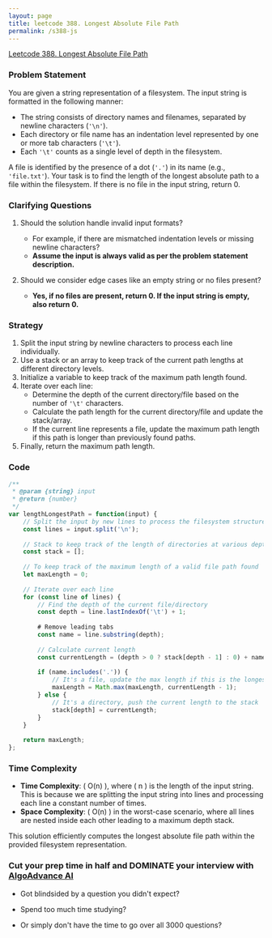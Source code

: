 ```yaml
---
layout: page
title: leetcode 388. Longest Absolute File Path
permalink: /s388-js
---
```

[Leetcode 388. Longest Absolute File Path](https://algoadvance.github.io/algoadvance/l388)
### Problem Statement

You are given a string representation of a filesystem. The input string is formatted in the following manner: 
- The string consists of directory names and filenames, separated by newline characters (`'\n'`).
- Each directory or file name has an indentation level represented by one or more tab characters (`'\t'`).
- Each `'\t'` counts as a single level of depth in the filesystem. 

A file is identified by the presence of a dot (`'.'`) in its name (e.g., `'file.txt'`). Your task is to find the length of the longest absolute path to a file within the filesystem. If there is no file in the input string, return 0.

### Clarifying Questions

1. Should the solution handle invalid input formats?
   - For example, if there are mismatched indentation levels or missing newline characters?
   - **Assume the input is always valid as per the problem statement description.**

2. Should we consider edge cases like an empty string or no files present?
   - **Yes, if no files are present, return 0. If the input string is empty, also return 0.**

### Strategy

1. Split the input string by newline characters to process each line individually.
2. Use a stack or an array to keep track of the current path lengths at different directory levels.
3. Initialize a variable to keep track of the maximum path length found.
4. Iterate over each line:
   - Determine the depth of the current directory/file based on the number of `'\t'` characters.
   - Calculate the path length for the current directory/file and update the stack/array.
   - If the current line represents a file, update the maximum path length if this path is longer than previously found paths.
5. Finally, return the maximum path length. 

### Code

```javascript
/**
 * @param {string} input
 * @return {number}
 */
var lengthLongestPath = function(input) {
    // Split the input by new lines to process the filesystem structure
    const lines = input.split('\n');
    
    // Stack to keep track of the length of directories at various depths
    const stack = [];
    
    // To keep track of the maximum length of a valid file path found
    let maxLength = 0;
    
    // Iterate over each line
    for (const line of lines) {
        // Find the depth of the current file/directory
        const depth = line.lastIndexOf('\t') + 1;
        
        # Remove leading tabs
        const name = line.substring(depth);
        
        // Calculate current length
        const currentLength = (depth > 0 ? stack[depth - 1] : 0) + name.length + 1;
        
        if (name.includes('.')) {
            // It's a file, update the max length if this is the longest found
            maxLength = Math.max(maxLength, currentLength - 1);
        } else {
            // It's a directory, push the current length to the stack
            stack[depth] = currentLength;
        }
    }
    
    return maxLength;
};
```

### Time Complexity

- **Time Complexity**: \( O(n) \), where \( n \) is the length of the input string. This is because we are splitting the input string into lines and processing each line a constant number of times.
- **Space Complexity**: \( O(n) \) in the worst-case scenario, where all lines are nested inside each other leading to a maximum depth stack.

This solution efficiently computes the longest absolute file path within the provided filesystem representation.


### Cut your prep time in half and DOMINATE your interview with [AlgoAdvance AI](https://algoAdvance.com)

- Got blindsided by a question you didn't expect?

- Spend too much time studying?

- Or simply don't have the time to go over all 3000 questions?

